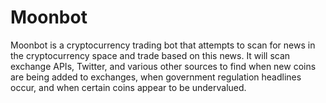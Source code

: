 # Moonbot

Moonbot is a cryptocurrency trading bot that attempts to scan for news in the cryptocurrency space and trade based on this news. It will scan exchange APIs, Twitter, and various other sources to find when new coins are being added to exchanges, when government regulation headlines occur, and when certain coins appear to be undervalued.